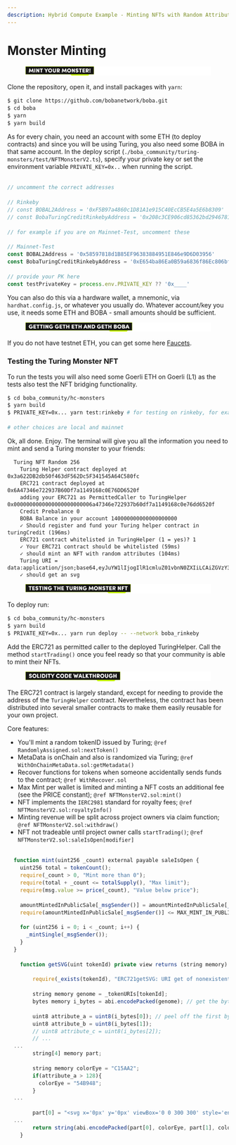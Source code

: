 ```yaml
---
description: Hybrid Compute Example - Minting NFTs with Random Attributes
---
```


# Monster Minting

<figure><img src="../../.gitbook/assets/Artboard 1 (1).png" alt=""><figcaption></figcaption></figure>

Clone the repository, open it, and install packages with `yarn`:

```bash
$ git clone https://github.com/bobanetwork/boba.git
$ cd boba
$ yarn
$ yarn build
```

As for every chain, you need an account with some ETH (to deploy contracts) and since you will be using Turing, you also need some BOBA in that same account. In the deploy script (`./boba_community/turing-monsters/test/NFTMonsterV2.ts`), specify your private key or set the environment variable `PRIVATE_KEY=0x..` when running the script.

```javascript

// uncomment the correct addresses

// Rinkeby
// const BOBAL2Address = '0xF5B97a4860c1D81A1e915C40EcCB5E4a5E6b8309'
// const BobaTuringCreditRinkebyAddress = '0x208c3CE906cd85362bd29467819d3AcbE5FC1614'

// for example if you are on Mainnet-Test, uncomment these

// Mainnet-Test
const BOBAL2Address = '0x58597818d1B85EF96383884951E846e9D6D03956'
const BobaTuringCreditRinkebyAddress = '0xE654ba86Ea0B59a6836f86Ec806bfC9449D0aD0A'

// provide your PK here
const testPrivateKey = process.env.PRIVATE_KEY ?? '0x____'

```

You can also do this via a hardware wallet, a mnemonic, via `hardhat.config.js`, or whatever you usually do. Whatever account/key you use, it needs some ETH and BOBA - small amounts should be sufficient.



<figure><img src="../../.gitbook/assets/Artboard 2.png" alt=""><figcaption></figcaption></figure>

If you do not have testnet ETH, you can get some here [Faucets](https://docs.boba.network/for-developers/faucets).

### Testing the Turing Monster NFT

To run the tests you will also need some Goerli ETH on Goerli (L1) as the tests also test the NFT bridging functionality.

```bash
$ cd boba_community/hc-monsters
$ yarn build
$ PRIVATE_KEY=0x... yarn test:rinkeby # for testing on rinkeby, for example

# other choices are local and mainnet
```

Ok, all done. Enjoy. The terminal will give you all the information you need to mint and send a Turing monster to your friends:

```
  Turing NFT Random 256
    Turing Helper contract deployed at 0x3a622DB2db50f463dF562Dc5F341545A64C580fc
    ERC721 contract deployed at 0x6A47346e722937B60Df7a1149168c0E76DD6520f
    adding your ERC721 as PermittedCaller to TuringHelper 0x0000000000000000000000006a47346e722937b60df7a1149168c0e76dd6520f
    Credit Prebalance 0
    BOBA Balance in your account 140000000000000000000
    ✓ Should register and fund your Turing helper contract in turingCredit (196ms)
    ERC721 contract whitelisted in TuringHelper (1 = yes)? 1
    ✓ Your ERC721 contract should be whitelisted (59ms)
    ✓ should mint an NFT with random attributes (104ms)
    Turing URI = data:application/json;base64,eyJuYW1lIjogIlR1cmluZ01vbnN0ZXIiLCAiZGVzY3JpcHRpb24iOiAiQm9vb29Ib29vbyIsICJpbWFnIn0=
    ✓ should get an svg

```



<figure><img src="../../.gitbook/assets/Artboard 3 (2).png" alt=""><figcaption></figcaption></figure>

To deploy run:

```bash
$ cd boba_community/hc-monsters
$ yarn build
$ PRIVATE_KEY=0x... yarn run deploy -- --network boba_rinkeby
```

Add the ERC721 as permitted caller to the deployed TuringHelper. Call the method `startTrading()` once you feel ready so that your community is able to mint their NFTs.



<figure><img src="../../.gitbook/assets/Artboard 5.png" alt=""><figcaption></figcaption></figure>

The ERC721 contract is largely standard, except for needing to provide the address of the `TuringHelper` contract. Nevertheless, the contract has been distributed into several smaller contracts to make them easily reusable for your own project.

Core features:

* You'll mint a random tokenID issued by Turing; `@ref RandomlyAssigned.sol:nextToken()`
* MetaData is onChain and also is randomized via Turing; `@ref WithOnChainMetaData.sol:getMetadata()`
* Recover functions for tokens when someone accidentally sends funds to the contract; `@ref WithRecover.sol`
* Max Mint per wallet is limited and minting a NFT costs an additional fee (see the PRICE constant); `@ref NFTMonsterV2.sol:mint()`
* NFT implements the `IERC2981` standard for royalty fees; `@ref NFTMonsterV2.sol:royaltyInfo()`
* Minting revenue will be split across project owners via claim function; `@ref NFTMonsterV2.sol:withdraw()`
* NFT not tradeable until project owner calls `startTrading()`; `@ref NFTMonsterV2.sol:saleIsOpen[modifier]`

```javascript

  function mint(uint256 _count) external payable saleIsOpen {
    uint256 total = tokenCount();
    require(_count > 0, "Mint more than 0");
    require(total + _count <= totalSupply(), "Max limit");
    require(msg.value >= price(_count), "Value below price");

    amountMintedInPublicSale[_msgSender()] = amountMintedInPublicSale[_msgSender()] + _count;
    require(amountMintedInPublicSale[_msgSender()] <= MAX_MINT_IN_PUBLIC);

    for (uint256 i = 0; i < _count; i++) {
      _mintSingle(_msgSender());
    }
  }

    function getSVG(uint tokenId) private view returns (string memory) {

        require(_exists(tokenId), "ERC721getSVG: URI get of nonexistent token");

        string memory genome = _tokenURIs[tokenId];
        bytes memory i_bytes = abi.encodePacked(genome); // get the bytes

        uint8 attribute_a = uint8(i_bytes[0]); // peel off the first byte (0-255)
        uint8 attribute_b = uint8(i_bytes[1]);
        // uint8 attribute_c = uint8(i_bytes[2]);
        // ...
  ...
        string[4] memory part;

        string memory colorEye = "C15AA2";
        if(attribute_a > 128){
          colorEye = "54B948";
        }
  ...

        part[0] = "<svg x='0px' y='0px' viewBox='0 0 300 300' style='enable-background:new 0 0 300 300;' xml:space='preserve'><style type='text/css'>.st0{fill:#";
  ...
        return string(abi.encodePacked(part[0], colorEye, part[1], colorBody, part[2], part[3]));
    }
```
